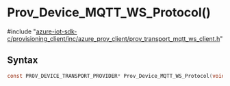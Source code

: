 # Prov_Device_MQTT_WS_Protocol()

\#include "[azure-iot-sdk-c/provisioning_client/inc/azure_prov_client/prov_transport_mqtt_ws_client.h](../iot-c-ref-prov-transport-mqtt-ws-client-h.md)"  

## Syntax

```C
const PROV_DEVICE_TRANSPORT_PROVIDER* Prov_Device_MQTT_WS_Protocol(void);
```

